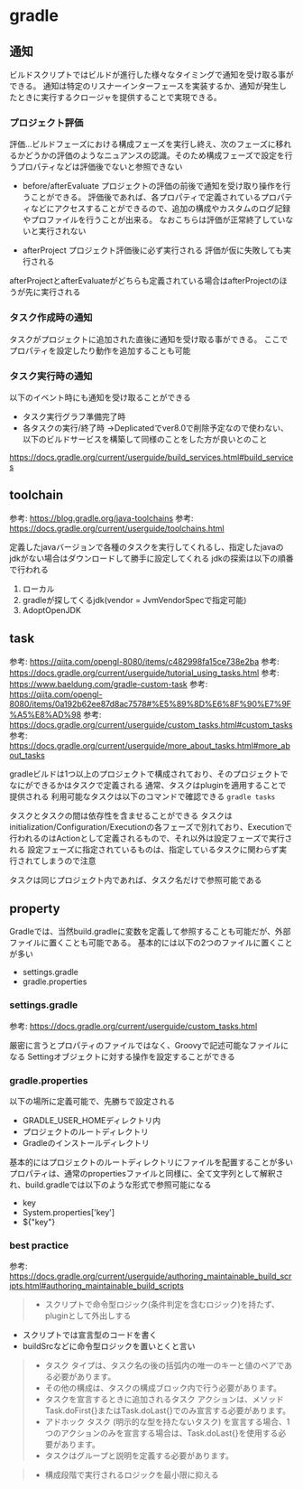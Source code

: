 # gradle

## 通知

ビルドスクリプトではビルドが進行した様々なタイミングで通知を受け取る事ができる。
通知は特定のリスナーインターフェースを実装するか、通知が発生したときに実行するクロージャを提供することで実現できる。

### プロジェクト評価

評価…ビルドフェーズにおける構成フェーズを実行し終え、次のフェーズに移れるかどうかの評価のようなニュアンスの認識。そのため構成フェーズで設定を行うプロパティなどは評価後でないと参照できない

- before/afterEvaluate プロジェクトの評価の前後で通知を受け取り操作を行うことができる。
  評価後であれば、各プロパティで定義されているプロパティなどにアクセスすることができるので、追加の構成やカスタムのログ記録やプロファイルを行うことが出来る。
  なおこちらは評価が正常終了していないと実行されない

- afterProject プロジェクト評価後に必ず実行される
  評価が仮に失敗しても実行される

afterProjectとafterEvaluateがどちらも定義されている場合はafterProjectのほうが先に実行される

### タスク作成時の通知

タスクがプロジェクトに追加された直後に通知を受け取る事ができる。
ここでプロパティを設定したり動作を追加することも可能

### タスク実行時の通知

以下のイベント時にも通知を受け取ることができる

- タスク実行グラフ準備完了時
- 各タスクの実行/終了時
  →Deplicatedでver8.0で削除予定なので使わない、以下のビルドサービスを構築して同様のことをした方が良いとのこと

https://docs.gradle.org/current/userguide/build_services.html#build_services

## toolchain

参考: https://blog.gradle.org/java-toolchains
参考: https://docs.gradle.org/current/userguide/toolchains.html

定義したjavaバージョンで各種のタスクを実行してくれるし、指定したjavaのjdkがない場合はダウンロードして勝手に設定してくれる
jdkの探索は以下の順番で行われる

1. ローカル
2. gradleが探してくるjdk(vendor = JvmVendorSpecで指定可能)
3. AdoptOpenJDK

## task

参考: https://qiita.com/opengl-8080/items/c482998fa15ce738e2ba
参考: https://docs.gradle.org/current/userguide/tutorial_using_tasks.html
参考: https://www.baeldung.com/gradle-custom-task
参考: https://qiita.com/opengl-8080/items/0a192b62ee87d8ac7578#%E5%89%8D%E6%8F%90%E7%9F%A5%E8%AD%98
参考: https://docs.gradle.org/current/userguide/custom_tasks.html#custom_tasks
参考: https://docs.gradle.org/current/userguide/more_about_tasks.html#more_about_tasks

gradleビルドは1つ以上のプロジェクトで構成されており、そのプロジェクトでなにができるかはタスクで定義される
通常、タスクはpluginを適用することで提供される
利用可能なタスクは以下のコマンドで確認できる
```gradle tasks```

タスクとタスクの間は依存性を含ませることができる
タスクはinitialization/Configuration/Executionの各フェーズで別れており、Executionで行われるのはActionとして定義されるもので、それ以外は設定フェーズで実行される
設定フェーズに指定されているものは、指定しているタスクに関わらず実行されてしまうので注意

タスクは同じプロジェクト内であれば、タスク名だけで参照可能である

## property

Gradleでは、当然build.gradleに変数を定義して参照することも可能だが、外部ファイルに置くことも可能である。
基本的には以下の2つのファイルに置くことが多い

- settings.gradle
- gradle.properties

### settings.gradle

参考: https://docs.gradle.org/current/userguide/custom_tasks.html

厳密に言うとプロパティのファイルではなく、Groovyで記述可能なファイルになる
Settingオブジェクトに対する操作を設定することができる

### gradle.properties

以下の場所に定義可能で、先勝ちで設定される

- GRADLE_USER_HOMEディレクトリ内
- プロジェクトのルートディレクトリ
- Gradleのインストールディレクトリ

基本的にはプロジェクトのルートディレクトリにファイルを配置することが多い
プロパティは、通常のpropertiesファイルと同様に、全て文字列として解釈され、build.gradleでは以下のような形式で参照可能になる

- key
- System.properties['key']
- ${"key"}

### best practice

参考: https://docs.gradle.org/current/userguide/authoring_maintainable_build_scripts.html#authoring_maintainable_build_scripts

> - スクリプトで命令型ロジック(条件判定を含むロジック)を持たず、pluginとして外出しする

- スクリプトでは宣言型のコードを書く
- buildSrcなどに命令型ロジックを置いとくと言い

> - タスク タイプは、タスク名の後の括弧内の唯一のキーと値のペアである必要があります。
> - その他の構成は、タスクの構成ブロック内で行う必要があります。
> - タスクを宣言するときに追加されるタスク アクションは、メソッドTask.doFirst{}またはTask.doLast{}でのみ宣言する必要があります。
> - アドホック タスク (明示的な型を持たないタスク) を宣言する場合、1 つのアクションのみを宣言する場合は、Task.doLast{}を使用する必要があります。
> - タスクはグループと説明を定義する必要があります。

> - 構成段階で実行されるロジックを最小限に抑える
